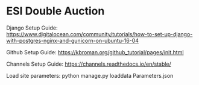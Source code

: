 # ESI Double Auction

Django Setup Guide:
https://www.digitalocean.com/community/tutorials/how-to-set-up-django-with-postgres-nginx-and-gunicorn-on-ubuntu-16-04

Github Setup Guide:
https://kbroman.org/github_tutorial/pages/init.html

Channels Setup Guide:
https://channels.readthedocs.io/en/stable/

Load site parameters:
python manage.py loaddata Parameters.json
